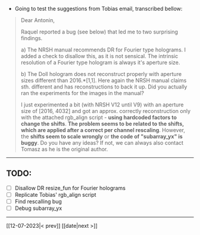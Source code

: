 - Going to test the suggestions from Tobias email, transcribed bellow:
> Dear Antonin,
> 
> Raquel reported a bug (see below) that led me to two surprising findings.
> 
> a) The NRSH manual recommends DR for Fourier type holograms. I added a check to disallow this, as it is not sensical. The intrinsic resolution of a Fourier type hologram is always it's aperture size.
> 
> b) The Doll hologram does not reconstruct properly with aperture sizes different than 2016.*[1,1]. Here again the NRSH manual claims sth. different and has reconstructions to back it up. Did you actually ran the experiments for the images in the manual?
> 
> I just experimented a bit (with NRSH V12 until V9) with an aperture size of [2016, 4032] and got an approx. correctly reconstruction only with the attached rgb_align script - **using hardcoded factors to change the shifts**. **The problem seems to be related to the shifts, which are applied after a correct per channel rescaling**. However, the **shifts seem to scale wrongly** or **the code of "subarray_yx" is buggy**. Do you have any ideas? If not, we can always also contact Tomasz as he is the original author.

---
## TODO:
- [ ] Disallow DR  resize_fun for Fourier holograms
- [ ] Replicate Tobias' rgb_align script
- [ ] Find rescalling bug
- [ ] Debug subarray_yx
---
[[12-07-2023|< prev]] [[date|next >]]